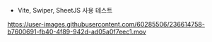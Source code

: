 - Vite, Swiper, SheetJS 사용 테스트




https://user-images.githubusercontent.com/60285506/236614758-b7600691-fb40-4f89-942d-ad05a0f7eec1.mov


